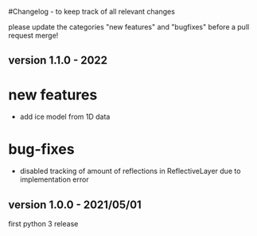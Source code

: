 #Changelog - to keep track of all relevant changes

please update the categories "new features" and "bugfixes" before a pull request merge!

## version 1.1.0 - 2022
# new features
- add ice model from 1D data

# bug-fixes
- disabled tracking of amount of reflections in ReflectiveLayer due to implementation error


## version 1.0.0 - 2021/05/01
first python 3 release